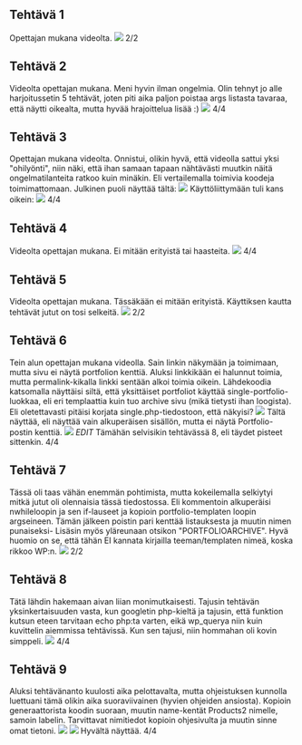 ## Tehtävä 1
Opettajan mukana videolta.
![](/harjoitus6/images/t1.png)
2/2
## Tehtävä 2
Videolta opettajan mukana. Meni hyvin ilman ongelmia. Olin tehnyt jo alle harjoitussetin 5 tehtävät, joten piti aika paljon poistaa args listasta tavaraa, että näytti oikealta, mutta hyvää hrajoittelua lisää :)
![](/harjoitus6/images/t2.png)
4/4
## Tehtävä 3
Opettajan mukana videolta. Onnistui, olikin hyvä, että videolla sattui yksi "ohilyönti", niin näki, että ihan samaan tapaan nähtävästi muutkin näitä ongelmatilanteita ratkoo kuin minäkin. Eli vertailemalla toimivia koodeja toimimattomaan.
Julkinen puoli näyttää tältä:
![](/harjoitus6/images/t3_julkinen.png)
Käyttöliittymään tuli kans oikein:
![](/harjoitus6/images/t3_k%C3%A4yttis.png)
4/4
## Tehtävä 4
Videolta opettajan mukana. Ei mitään erityistä tai haasteita.
![](/harjoitus6/images/t4.png)
4/4
## Tehtävä 5
Videolta opettajan mukana. Tässäkään ei mitään erityistä. Käyttiksen kautta tehtävät jutut on tosi selkeitä.
![](/harjoitus6/images/t5.png)
2/2
## Tehtävä 6
Tein alun opettajan mukana videolla. Sain linkin näkymään ja toimimaan, mutta sivu ei näytä portfolion kenttiä. Aluksi linkkikään ei halunnut toimia, mutta permalink-kikalla linkki sentään alkoi toimia oikein. Lähdekoodia katsomalla näyttäisi siltä, että yksittäiset portfoliot käyttää single-portfolio- luokkaa, eli eri templaattia kuin tuo archive sivu (mikä tietysti ihan loogista). Eli oletettavasti pitäisi korjata single.php-tiedostoon, että näkyisi? 
![](/harjoitus6/images/t6.png)
Tältä näyttää, eli näyttää vain alkuperäisen sisällön, mutta ei näytä Portfolio-postin kenttiä.
![](/harjoitus6/images/t6_linkki.png)
*EDIT* Tämähän selvisikin tehtävässä 8, eli täydet pisteet sittenkin.
4/4
## Tehtävä 7
Tässä oli taas vähän enemmän pohtimista, mutta kokeilemalla selkiytyi mitkä jutut oli olennaisia tässä tiedostossa. Eli kommentoin alkuperäisi nwhileloopin ja sen if-lauseet ja kopioin portfolio-templaten loopin argseineen. Tämän jälkeen poistin pari kenttää listauksesta ja muutin nimen punaiseksi- Lisäsin myös yläreunaan otsikon "PORTFOLIOARCHIVE". Hyvä huomio on se, että tähän EI kannata kirjailla teeman/templaten nimeä, koska rikkoo WP:n.
![](/harjoitus6/images/t7.png)
2/2
## Tehtävä 8
Tätä lähdin hakemaan aivan liian monimutkaisesti. Tajusin tehtävän yksinkertaisuuden vasta, kun googletin php-kieltä ja tajusin, että funktion kutsun eteen tarvitaan echo php:ta varten, eikä wp_querya niin kuin kuvittelin aiemmissa tehtävissä. Kun sen tajusi, niin hommahan oli kovin simppeli.
![](/harjoitus6/images/t8.png)
4/4
## Tehtävä 9
Aluksi tehtävänanto kuulosti aika pelottavalta, mutta ohjeistuksen kunnolla luettuani tämä olikin aika suoraviivainen (hyvien ohjeiden ansiosta). Kopioin generaattorista koodin suoraan, muutin name-kentät Products2 nimelle, samoin labelin. Tarvittavat nimitiedot kopioin ohjesivulta ja muutin sinne omat tietoni.
![](/harjoitus6/images/t9_kayttis.png)
![](/harjoitus6/images/t9_sivusto.png)
Hyvältä näyttää.
4/4
